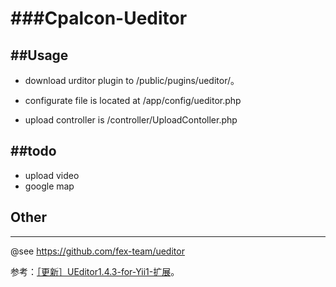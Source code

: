 ###Cpalcon-Ueditor
===================
 

##Usage
---------------------

* download urditor plugin to /public/pugins/ueditor/。

* configurate file is located at /app/config/ueditor.php
* upload controller is /controller/UploadContoller.php

 
##todo
---------------------
* upload video
* google map

## Other
---------------------
@see https://github.com/fex-team/ueditor

参考：[［更新］UEditor1.4.3-for-Yii1-扩展](http://www.crazydb.com/archive/更新_UEditor1.4.3-for-Yii1-扩展 "UEditor1.4.3-for-Yii1-扩展")。

